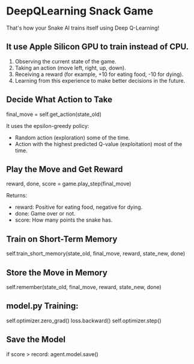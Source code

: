 # DeepQLearning Snack Game

That's how your Snake AI trains itself using Deep Q-Learning!

## It use Apple Silicon GPU to train instead of CPU.

1. Observing the current state of the game.
2. Taking an action (move left, right, up, down).
3. Receiving a reward (for example, +10 for eating food, -10 for dying).
4. Learning from this experience to make better decisions in the future.

## Decide What Action to Take
final_move = self.get_action(state_old)

It uses the epsilon-greedy policy:
- Random action (exploration) some of the time.
- Action with the highest predicted Q-value (exploitation) most of the time.

## Play the Move and Get Reward
reward, done, score = game.play_step(final_move)

Returns:
- reward: Positive for eating food, negative for dying.
- done: Game over or not.
- score: How many points the snake has.


## Train on Short-Term Memory
self.train_short_memory(state_old, final_move, reward, state_new, done)

## Store the Move in Memory
self.remember(state_old, final_move, reward, state_new, done)

## model.py Training:
self.optimizer.zero_grad()
loss.backward()
self.optimizer.step()

## Save the Model
if score > record:
    agent.model.save()


